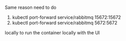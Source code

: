 Same reason need to do 
1. kubectl port-forward service/rabbitmq 15672:15672
2. kubectl port-forward service/rabbitmq 5672:5672

locally to run the container locally with the UI